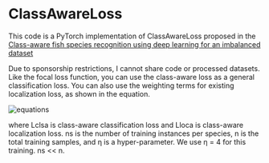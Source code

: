 # ClassAwareLoss
This code is a PyTorch implementation of ClassAwareLoss proposed in the [Class-aware fish species recognition using deep learning for an imbalanced dataset]( https://www.mdpi.com/1424-8220/22/21/8268)

Due to sponsorship restrictions, I cannot share code or processed datasets. Like the focal loss function, you can use the class-aware loss as a general classification loss. You can also use the weighting terms for existing localization loss, as shown in the equation.  

![equations](https://github.com/Simeon340703/ClassAwareLoss/assets/50320484/279d8170-4bcb-4087-9d66-0dc118b2ca13)


where Lclsa is class-aware classification loss and Lloca is class-aware localization loss. ns
is the number of training instances per species, n is the total training samples, and η is a
hyper-parameter. We use η = 4 for this training. ns << n.

     
